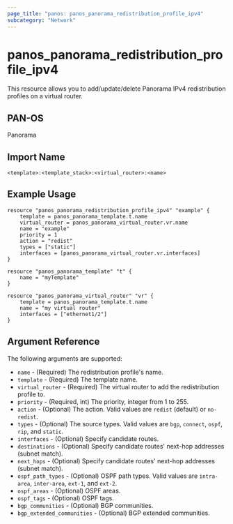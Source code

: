 ```yaml
---
page_title: "panos: panos_panorama_redistribution_profile_ipv4"
subcategory: "Network"
---
```


# panos_panorama_redistribution_profile_ipv4

This resource allows you to add/update/delete Panorama IPv4 redistribution
profiles on a virtual router.


## PAN-OS

Panorama


## Import Name

```
<template>:<template_stack>:<virtual_router>:<name>
```


## Example Usage

```hcl
resource "panos_panorama_redistribution_profile_ipv4" "example" {
    template = panos_panorama_template.t.name
    virtual_router = panos_panorama_virtual_router.vr.name
    name = "example"
    priority = 1
    action = "redist"
    types = ["static"]
    interfaces = [panos_panorama_virtual_router.vr.interfaces]
}

resource "panos_panorama_template" "t" {
    name = "myTemplate"
}

resource "panos_panorama_virtual_router" "vr" {
    template = panos_panorama_template.t.name
    name = "my virtual router"
    interfaces = ["ethernet1/2"]
}
```

## Argument Reference

The following arguments are supported:

* `name` - (Required) The redistribution profile's name.
* `template` - (Required) The template name.
* `virtual_router` - (Required) The virtual router to add the
  redistribution profile to.
* `priority` - (Required, int) The priority, integer from 1 to 255.
* `action` - (Optional) The action.  Valid values are `redist` (default) or
  `no-redist`.
* `types` - (Optional) The source types.  Valid values are `bgp`, `connect`,
  `ospf`, `rip`, and `static`.
* `interfaces` - (Optional) Specify candidate routes.
* `destinations` - (Optional) Specify candidate routes' next-hop addresses
  (subnet match).
* `next_hops` - (Optional) Specify candidate routes' next-hop addresses
  (subnet match).
* `ospf_path_types` - (Optional) OSPF path types.  Valid values are
  `intra-area`, `inter-area`, `ext-1`, and `ext-2`.
* `ospf_areas` - (Optional) OSPF areas.
* `ospf_tags` - (Optional) OSPF tags.
* `bgp_communities` - (Optional) BGP communities.
* `bgp_extended_communities` - (Optional) BGP extended communities.
